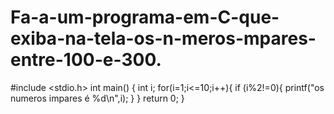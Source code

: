 # Fa-a-um-programa-em-C-que-exiba-na-tela-os-n-meros-mpares-entre-100-e-300.

#include <stdio.h>
int main()
{
int i;
for(i=1;i<=10;i++){
    if (i%2!=0){
    printf("os numeros impares é %d\n",i);
    }
} 
    return 0;
}
